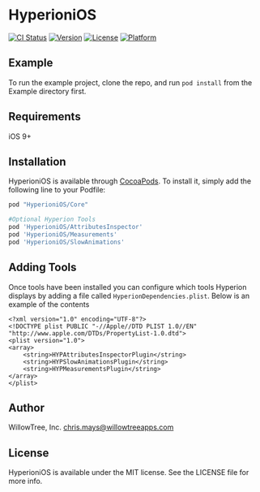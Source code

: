 # HyperioniOS

[![CI Status](http://img.shields.io/travis/chrsmys/HyperioniOS.svg?style=flat)](https://travis-ci.org/chrsmys/HyperioniOS)
[![Version](https://img.shields.io/cocoapods/v/HyperioniOS.svg?style=flat)](http://cocoapods.org/pods/HyperioniOS)
[![License](https://img.shields.io/cocoapods/l/HyperioniOS.svg?style=flat)](http://cocoapods.org/pods/HyperioniOS)
[![Platform](https://img.shields.io/cocoapods/p/HyperioniOS.svg?style=flat)](http://cocoapods.org/pods/HyperioniOS)

## Example
To run the example project, clone the repo, and run `pod install` from the Example directory first.

## Requirements
iOS 9+

## Installation

HyperioniOS is available through [CocoaPods](http://cocoapods.org). To install
it, simply add the following line to your Podfile:

```ruby
pod "HyperioniOS/Core"

#Optional Hyperion Tools
pod 'HyperioniOS/AttributesInspector'
pod 'HyperioniOS/Measurements'
pod 'HyperioniOS/SlowAnimations'
```

## Adding Tools
Once tools have been installed you can configure which tools Hyperion displays by adding a file called `HyperionDependencies.plist`. Below is an example of the contents

```
<?xml version="1.0" encoding="UTF-8"?>
<!DOCTYPE plist PUBLIC "-//Apple//DTD PLIST 1.0//EN" "http://www.apple.com/DTDs/PropertyList-1.0.dtd">
<plist version="1.0">
<array>
	<string>HYPAttributesInspectorPlugin</string>
	<string>HYPSlowAnimationsPlugin</string>
	<string>HYPMeasurementsPlugin</string>
</array>
</plist>

```

## Author
WillowTree, Inc.
chris.mays@willowtreeapps.com

## License
HyperioniOS is available under the MIT license. See the LICENSE file for more info.
